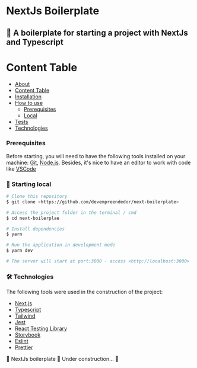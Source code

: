 # NextJs Boilerplate

## 🚀 A boilerplate for starting a project with NextJs and Typescript

Content Table
=================
<!--ts-->
   * [About](#about)
   * [Content Table](#content-table)
   * [Installation](#installation)
   * [How to use](#how-to-use)
      * [Prerequisites](#prerequisites)
      * [Local](#local)
   * [Tests](#tests)
   * [Technologies](#technologies)
<!--te-->

### Prerequisites

Before starting, you will need to have the following tools installed on your machine:
[Git](https://git-scm.com), [Node.js](https://nodejs.org/en/). 
Besides, it's nice to have an editor to work with code like [VSCode](https://code.visualstudio.com/)

### 🎲 Starting local

```bash
# Clone this repository
$ git clone <https://github.com/devempreendedor/next-boilerplate>

# Access the project folder in the terminal / cmd
$ cd next-boilerplae

# Install dependencies
$ yarn

# Run the application in development mode
$ yarn dev

# The server will start at port:3000 - access <http://localhost:3000>
```

### 🛠 Technologies

The following tools were used in the construction of the project:

- [Next.js](https://nextjs.org/)
- [Typescript](https://www.typescriptlang.org/)
- [Tailwind](https://tailwindcss.com)
- [Jest](https://jestjs.io/)
- [React Testing Library](https://testing-library.com/)
- [Storybook](https://storybook.js.org/)
- [Eslint](https://eslint.org/)
- [Prettier](https://prettier.io/)

🚧 NextJs boilerplate 🚀 Under construction...  🚧
